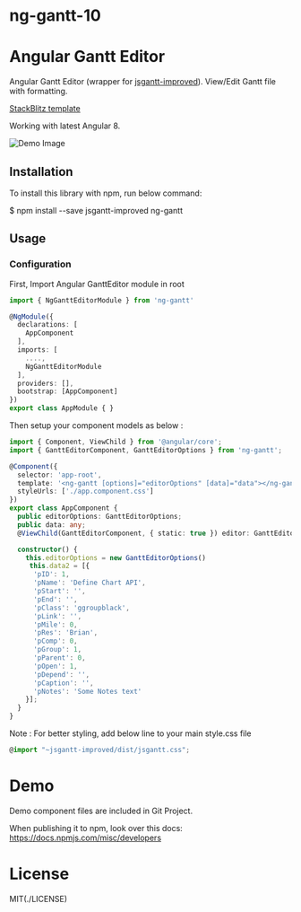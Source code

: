 # ng-gantt-10
# Angular Gantt Editor

Angular Gantt Editor (wrapper for [jsgantt-improved](https://github.com/jsGanttImproved/jsgantt-improved)). View/Edit Gantt file with formatting.

[StackBlitz template](https://stackblitz.com/edit/angular-ng-gantt)

Working with latest Angular 8. 

![Demo Image](/src/demo.png)

## Installation

To install this library with npm, run below command:

$ npm install --save jsgantt-improved ng-gantt

## Usage

### Configuration

First, Import Angular  GanttEditor module in root

```ts
import { NgGanttEditorModule } from 'ng-gantt' 

@NgModule({
  declarations: [
    AppComponent
  ],
  imports: [
    ....,
    NgGanttEditorModule
  ],
  providers: [],
  bootstrap: [AppComponent]
})
export class AppModule { }
```
Then setup your component models as below :

```ts
import { Component, ViewChild } from '@angular/core';
import { GanttEditorComponent, GanttEditorOptions } from 'ng-gantt';

@Component({
  selector: 'app-root',
  template: '<ng-gantt [options]="editorOptions" [data]="data"></ng-gantt>',
  styleUrls: ['./app.component.css']
})
export class AppComponent {
  public editorOptions: GanttEditorOptions;
  public data: any;
  @ViewChild(GanttEditorComponent, { static: true }) editor: GanttEditorComponent;

  constructor() { 
    this.editorOptions = new GanttEditorOptions()
     this.data2 = [{
      'pID': 1,
      'pName': 'Define Chart API',
      'pStart': '',
      'pEnd': '',
      'pClass': 'ggroupblack',
      'pLink': '',
      'pMile': 0,
      'pRes': 'Brian',
      'pComp': 0,
      'pGroup': 1,
      'pParent': 0,
      'pOpen': 1,
      'pDepend': '',
      'pCaption': '',
      'pNotes': 'Some Notes text'
    }]; 
  }
}
```
Note : For better styling, add below line to your main style.css file

```ts
@import "~jsgantt-improved/dist/jsgantt.css";
```

# Demo

Demo component files are included in Git Project.

When publishing it to npm, look over this docs: https://docs.npmjs.com/misc/developers

# License
MIT(./LICENSE)
